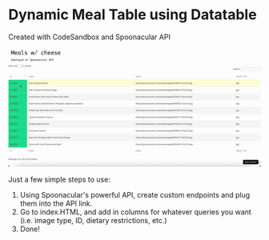 # Dynamic Meal Table using Datatable
Created with CodeSandbox and Spoonacular API

![alt text](https://github.com/jyumohfour/dynamic_meal_table/blob/main/video_example.gif?raw=true)

Just a few simple steps to use:

1. Using Spoonacular's powerful API, create custom endpoints and plug them into the API link.
2. Go to index.HTML, and add in columns for whatever queries you want (i.e. image type, ID, dietary restrictions, etc.)
3. Done!

